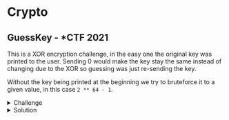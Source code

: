 # Crypto

## GuessKey - *CTF 2021

This is a XOR encryption challenge,
in the easy one the original key was printed to the user.
Sending 0 would make the key stay the same instead of changing due to the XOR so guessing was just re-sending the key.

Without the key being printed at the beginning we try to bruteforce it to a given value,
in this case `2 ** 64 - 1`.


<details><summary>Challenge</summary>
<p>

```python
from random import randint
import os
from flag import flag
N=64
key=randint(0,2**N)
# print key
key=bin(key)[2:].rjust(N,'0')
count=0
while True:
	p=0
	q=0
	new_key=''
	zeros=[0]
	for j in range(len(key)):
		if key[j]=='0':
			zeros.append(j)
	p=zeros[randint(0,len(zeros))-1]
	q=zeros[randint(0,len(zeros))-1]
	try:
		mask=int(raw_input("mask:"))
	except:
		exit(0)
	mask=bin(mask)[2:]
	if p>q:
		tmp=q
		q=p
		p=tmp
	cnt=0
	for j in range(0,N):
		if j in range(p,q+1):
			new_key+=str(int(mask[cnt])^int(key[j]))
		else:
			new_key+=key[j]
		cnt+=1
		cnt%=len(mask)
	key=new_key
	try:
		guess=int(raw_input("guess:"))
	except:
		exit(0)
	if guess==int(key,2):
		count+=1
		print 'Nice.'
	else:
		count=0
		print 'Oops.'
	if count>2:
		print flag
```

</p>
</details>

<details><summary>Solution</summary>
<p>

```python
from pwn import *

N64 = 2 ** 64 - 1 # 64 bit integer with all bits set to 1
N63 = 2 ** 63 - 1 # 63 bit integer with all bits set to 1

p = process(["/usr/bin/python2", "./guesskey.py"])
success = 0
response = ""
attempt = 0
while True:
    print(f"attempt: {attempt}")
    attempt += 1
    maybe_flag = p.recvline() # receive "mask:\n" or "flag\n"
    if "flag" in maybe_flag.decode('utf-8'):
        print(maybe_flag)
        break
    p.sendline(str(N64))
    print(p.recvline()) # receive "guess:\n"
    if success % 2 == 0:
        p.sendline(str(N64))
    else:
        p.sendline(str(N63))
    response = p.recvline().decode('utf-8')
    if "Oo" not in response:
        success += 1
    if attempt > 300:
        break
```

</p>
</details>